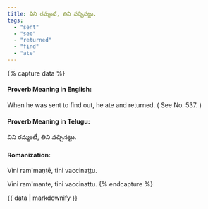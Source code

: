 ```yaml
---
title: విని రమ్మంటే, తిని వచ్చినట్టు.
tags:
  - "sent"
  - "see"
  - "returned"
  - "find"
  - "ate"
---
```


{% capture data %}
#### Proverb Meaning in English:
When he was sent to find out, he ate and returned.
( See No. 537. )

#### Proverb Meaning in Telugu:
విని రమ్మంటే, తిని వచ్చినట్టు.

#### Romanization:
Vini ram'maṇṭē, tini vaccinaṭṭu.

Vini ram'mante, tini vaccinattu.
{% endcapture %}

{{ data | markdownify }}

